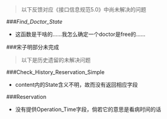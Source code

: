 > 以下反馈对应《接口信息规范5.0》中尚未解决的问题

###*Find_Doctor_State*
- 这函数是干啥的……我怎么确定一个doctor是free的……


###宋子明部分未完成

> 以下是历史遗留的未解决问题

###Check_History_Reservation_Simple
- content内的State含义不明，故而没有返回相应字段

###Reservation
- 没有提供Operation_Time字段，倘若它的意思是看病时间的话